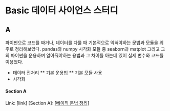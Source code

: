 # Basic 데이터 사이언스 스터디

##  A
파이썬으로 코드를 짜거나, 데이터를 다룰 때 기본적으로 익혀야하는 문법과 모듈을 위주로 정리해보았다. pandas와 numpy 시각화 모듈 중 seaborn과 matplot 그리고 그 외 파이썬을 운용하며 알아둬야하는 용법과 그 차이를 아는데 있어 실제 변수와 코드를 이용했다. <br>
*  데이터 전처리
  **  기본 운용법
  **  기본 모듈 사용
  *  시각화

#### Section A

Link: [link]
[Section A]: [[베이직 문법 정리]](./A/INFO.md)

